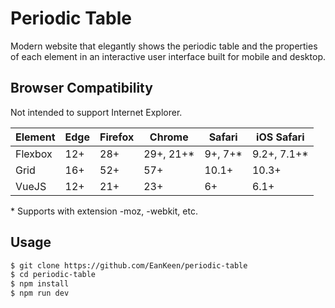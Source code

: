 # Periodic Table
Modern website that elegantly shows the periodic table and the properties of each element in an interactive user interface built for mobile and desktop.

## Browser Compatibility
Not intended to support Internet Explorer.

Element   | Edge    | Firefox | Chrome    | Safari   | iOS Safari
----      | ----    | ------- | -------   | ------   | -----------
Flexbox   | 12+     | 28+     | 29+, 21+* | 9+, 7+*  | 9.2+, 7.1+*
Grid      | 16+     | 52+     | 57+       | 10.1+    | 10.3+
VueJS     | 12+     | 21+     | 23+       | 6+       | 6.1+

\* Supports with extension -moz, -webkit, etc.</br>

## Usage
```bash
$ git clone https://github.com/EanKeen/periodic-table
$ cd periodic-table
$ npm install
$ npm run dev
```
